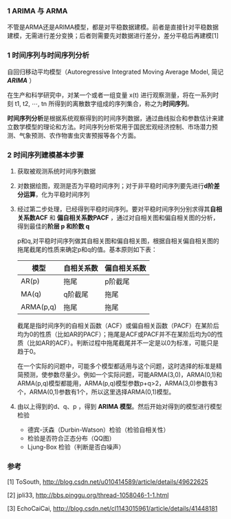 ### 1 ARIMA 与 ARMA

不管是ARMA还是ARIMA模型，都是对平稳数据建模。前者是直接针对平稳数据建模，无需进行差分变换；后者则需要先对数据进行差分，差分平稳后再建模[1]

### 1 时间序列与时间序列分析

自回归移动平均模型（Autoregressive Integrated Moving Average Model, 简记 ***ARIMA*** ）

在生产和科学研究中，对某一个或者一组变量 x(t) 进行观察测量，将在一系列时刻 t1, t2, ⋯, tn 所得到的离散数字组成的序列集合，称之为**时间序列**。 

**时间序列分析**是根据系统观察得到的时间序列数据，通过曲线拟合和参数估计来建立数学模型的理论和方法。时间序列分析常用于国民宏观经济控制、市场潜力预测、气象预测、农作物害虫灾害预报等各个方面。

### 2 时间序列建模基本步骤

1. 获取被观测系统时间序列数据

2. 对数据绘图，观测是否为平稳时间序列；对于非平稳时间序列要先进行**d阶差分运算**，化为平稳时间序列

3. 经过第二步处理，已经得到平稳时间序列。要对平稳时间序列分别求得其**自相关系数ACF** 和 **偏自相关系数PACF** ，通过对自相关图和偏自相关图的分析，得到最佳的**阶层 p **和**阶数 q**

   p和q,对平稳时间序列做其自相关图和偏自相关图，根据自相关偏自相关图的拖尾截尾的性质来确定p和q的值。基本原则如下表：

   | 模型        | 自相关系数 | 偏自相关系数 |
   | --------- | ----- | ------ |
   | AR(p)     | 拖尾    | p阶截尾   |
   | MA(q)     | q阶截尾  | 拖尾     |
   | ARMA(p,q) | 拖尾    | 拖尾     |

   截尾是指时间序列的自相关函数（ACF）或偏自相关函数（PACF）在某阶后均为0的性质（比如AR的PACF）；拖尾是ACF或PACF并不在某阶后均为0的性质（比如AR的ACF）。判断过程中拖尾截尾并不一定是以0为标准，可能只是趋于0。

   在一个实际的问题中，可能多个模型都适用与这个问题，这时选择的标准是精简预测，使参数尽量少。例如一个实际问题，可能ARMA(3,0)，ARMA(0,1)和ARMA(p,q)模型都能用，ARMA(p,q)模型参数p+q>2，ARMA(3,0)参数有3个，ARMA(0,1)参数有1个，所以这里选择ARMA(0,1)模型。

4. 由以上得到的d、q、p ，得到 **ARIMA 模型**。然后开始对得到的模型进行模型检验

   * 德宾-沃森（Durbin-Watson）检验（检验自相关性）
   * 检验是否符合正态分布（QQ图）
   * Ljung-Box 检验（判断是否白噪声）




### 参考

[1] ToSouth, http://blog.csdn.net/u010414589/article/details/49622625

[2] jpli33, http://bbs.pinggu.org/thread-1058046-1-1.html

[3] EchoCaiCai, http://blog.csdn.net/cl1143015961/article/details/41448181